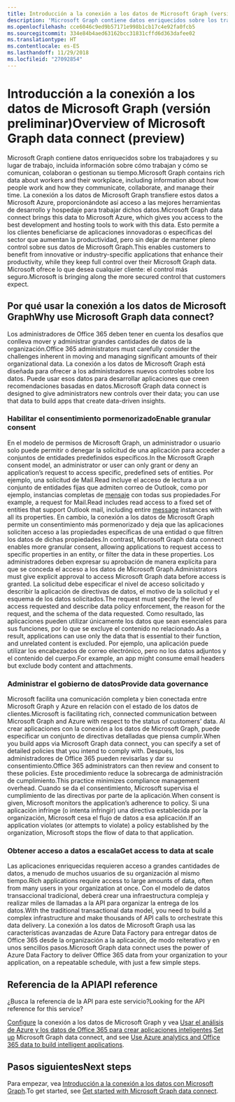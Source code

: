 ```yaml
---
title: Introducción a la conexión a los datos de Microsoft Graph (versión preliminar)
description: 'Microsoft Graph contiene datos enriquecidos sobre los trabajadores y su lugar de trabajo, incluida información sobre cómo trabajan y cómo se comunican, colaboran o gestionan su tiempo. La conexión a los datos de Microsoft Graph transfiere estos datos a Microsoft Azure, proporcionándote así acceso a las mejores herramientas de desarrollo y hospedaje para trabajar dichos datos. Esto permite a los clientes beneficiarse de aplicaciones innovadoras o específicas del sector que aumentan la productividad, pero sin dejar de mantener pleno control sobre sus datos de Microsoft Graph. Microsoft ofrece lo que desea cualquier cliente: el control más seguro.'
ms.openlocfilehash: cce6046c9ed9b57171e998b1cb17c4e92fa0fcb5
ms.sourcegitcommit: 334e84b4aed63162bcc31831cffd6d363dafee02
ms.translationtype: HT
ms.contentlocale: es-ES
ms.lasthandoff: 11/29/2018
ms.locfileid: "27092854"
---
```

# <a name="overview-of-microsoft-graph-data-connect-preview"></a><span data-ttu-id="66cc3-106">Introducción a la conexión a los datos de Microsoft Graph (versión preliminar)</span><span class="sxs-lookup"><span data-stu-id="66cc3-106">Overview of Microsoft Graph data connect (preview)</span></span>
<span data-ttu-id="66cc3-107">Microsoft Graph contiene datos enriquecidos sobre los trabajadores y su lugar de trabajo, incluida información sobre cómo trabajan y cómo se comunican, colaboran o gestionan su tiempo.</span><span class="sxs-lookup"><span data-stu-id="66cc3-107">Microsoft Graph contains rich data about workers and their workplace, including information about how people work and how they communicate, collaborate, and manage their time.</span></span> <span data-ttu-id="66cc3-108">La conexión a los datos de Microsoft Graph transfiere estos datos a Microsoft Azure, proporcionándote así acceso a las mejores herramientas de desarrollo y hospedaje para trabajar dichos datos.</span><span class="sxs-lookup"><span data-stu-id="66cc3-108">Microsoft Graph data connect brings this data to Microsoft Azure, which gives you access to the best development and hosting tools to work with this data.</span></span> <span data-ttu-id="66cc3-109">Esto permite a los clientes beneficiarse de aplicaciones innovadoras o específicas del sector que aumentan la productividad, pero sin dejar de mantener pleno control sobre sus datos de Microsoft Graph.</span><span class="sxs-lookup"><span data-stu-id="66cc3-109">This enables customers to benefit from innovative or industry-specific applications that enhance their productivity, while they keep full control over their Microsoft Graph data.</span></span> <span data-ttu-id="66cc3-110">Microsoft ofrece lo que desea cualquier cliente: el control más seguro.</span><span class="sxs-lookup"><span data-stu-id="66cc3-110">Microsoft is bringing along the more secured control that customers expect.</span></span>

## <a name="why-use-microsoft-graph-data-connect"></a><span data-ttu-id="66cc3-111">Por qué usar la conexión a los datos de Microsoft Graph</span><span class="sxs-lookup"><span data-stu-id="66cc3-111">Why use Microsoft Graph data connect?</span></span>
<span data-ttu-id="66cc3-112">Los administradores de Office 365 deben tener en cuenta los desafíos que conlleva mover y administrar grandes cantidades de datos de la organización.</span><span class="sxs-lookup"><span data-stu-id="66cc3-112">Office 365 administrators must carefully consider the challenges inherent in moving and managing significant amounts of their organizational data.</span></span> <span data-ttu-id="66cc3-113">La conexión a los datos de Microsoft Graph está diseñada para ofrecer a los administradores nuevos controles sobre los datos. Puede usar esos datos para desarrollar aplicaciones que creen recomendaciones basadas en datos.</span><span class="sxs-lookup"><span data-stu-id="66cc3-113">Microsoft Graph data connect is designed to give administrators new controls over their data; you can use that data to build apps that create data-driven insights.</span></span> 

### <a name="enable-granular-consent"></a><span data-ttu-id="66cc3-114">Habilitar el consentimiento pormenorizado</span><span class="sxs-lookup"><span data-stu-id="66cc3-114">Enable granular consent</span></span>

<span data-ttu-id="66cc3-115">En el modelo de permisos de Microsoft Graph, un administrador o usuario solo puede permitir o denegar la solicitud de una aplicación para acceder a conjuntos de entidades predefinidos específicos.</span><span class="sxs-lookup"><span data-stu-id="66cc3-115">In the Microsoft Graph consent model, an administrator or user can only grant or deny an application’s request to access specific, predefined sets of entities.</span></span> <span data-ttu-id="66cc3-116">Por ejemplo, una solicitud de Mail.Read incluye el acceso de lectura a un conjunto de entidades fijas que admiten correo de Outlook, como por ejemplo, instancias completas de [mensaje](/graph/api/resources/message?view=graph-rest-1.0) con todas sus propiedades.</span><span class="sxs-lookup"><span data-stu-id="66cc3-116">For example, a request for Mail.Read includes read access to a fixed set of entities that support Outlook mail, including entire [message](/graph/api/resources/message?view=graph-rest-1.0) instances with all its properties.</span></span> <span data-ttu-id="66cc3-117">En cambio, la conexión a los datos de Microsoft Graph permite un consentimiento más pormenorizado y deja que las aplicaciones soliciten acceso a las propiedades específicas de una entidad o que filtren los datos de dichas propiedades.</span><span class="sxs-lookup"><span data-stu-id="66cc3-117">In contrast, Microsoft Graph data connect enables more granular consent, allowing applications to request access to specific properties in an entity, or filter the data in these properties.</span></span> <span data-ttu-id="66cc3-118">Los administradores deben expresar su aprobación de manera explícita para que se conceda el acceso a los datos de Microsoft Graph.</span><span class="sxs-lookup"><span data-stu-id="66cc3-118">Administrators must give explicit approval to access Microsoft Graph data before access is granted.</span></span> <span data-ttu-id="66cc3-119">La solicitud debe especificar el nivel de acceso solicitado y describir la aplicación de directivas de datos, el motivo de la solicitud y el esquema de los datos solicitados.</span><span class="sxs-lookup"><span data-stu-id="66cc3-119">The request must specify the level of access requested and describe data policy enforcement, the reason for the request, and the schema of the data requested.</span></span> <span data-ttu-id="66cc3-120">Como resultado, las aplicaciones pueden utilizar únicamente los datos que sean esenciales para sus funciones, por lo que se excluye el contenido no relacionado.</span><span class="sxs-lookup"><span data-stu-id="66cc3-120">As a result, applications can use only the data that is essential to their function, and unrelated content is excluded.</span></span> <span data-ttu-id="66cc3-121">Por ejemplo, una aplicación puede utilizar los encabezados de correo electrónico, pero no los datos adjuntos y el contenido del cuerpo.</span><span class="sxs-lookup"><span data-stu-id="66cc3-121">For example, an app might consume email headers but exclude body content and attachments.</span></span> 

### <a name="provide-data-governance"></a><span data-ttu-id="66cc3-122">Administrar el gobierno de datos</span><span class="sxs-lookup"><span data-stu-id="66cc3-122">Provide data governance</span></span>
<span data-ttu-id="66cc3-123">Microsoft facilita una comunicación completa y bien conectada entre Microsoft Graph y Azure en relación con el estado de los datos de clientes.</span><span class="sxs-lookup"><span data-stu-id="66cc3-123">Microsoft is facilitating rich, connected communication between Microsoft Graph and Azure with respect to the status of customers’ data.</span></span> <span data-ttu-id="66cc3-124">Al crear aplicaciones con la conexión a los datos de Microsoft Graph, puede especificar un conjunto de directivas detalladas que piensa cumplir.</span><span class="sxs-lookup"><span data-stu-id="66cc3-124">When you build apps via Microsoft Graph data connect, you can specify a set of detailed policies that you intend to comply with.</span></span> <span data-ttu-id="66cc3-125">Después, los administradores de Office 365 pueden revisarlas y dar su consentimiento.</span><span class="sxs-lookup"><span data-stu-id="66cc3-125">Office 365 administrators can then review and consent to these policies.</span></span> <span data-ttu-id="66cc3-126">Este procedimiento reduce la sobrecarga de administración de cumplimiento.</span><span class="sxs-lookup"><span data-stu-id="66cc3-126">This practice minimizes compliance management overhead.</span></span> <span data-ttu-id="66cc3-127">Cuando se da el consentimiento, Microsoft supervisa el cumplimiento de las directivas por parte de la aplicación.</span><span class="sxs-lookup"><span data-stu-id="66cc3-127">When consent is given, Microsoft monitors the application’s adherence to policy.</span></span> <span data-ttu-id="66cc3-128">Si una aplicación infringe (o intenta infringir) una directiva establecida por la organización, Microsoft cesa el flujo de datos a esa aplicación.</span><span class="sxs-lookup"><span data-stu-id="66cc3-128">If an application violates (or attempts to violate) a policy established by the organization, Microsoft stops the flow of data to that application.</span></span> 

### <a name="get-access-to-data-at-scale"></a><span data-ttu-id="66cc3-129">Obtener acceso a datos a escala</span><span class="sxs-lookup"><span data-stu-id="66cc3-129">Get access to data at scale</span></span>
<span data-ttu-id="66cc3-130">Las aplicaciones enriquecidas requieren acceso a grandes cantidades de datos, a menudo de muchos usuarios de su organización al mismo tiempo.</span><span class="sxs-lookup"><span data-stu-id="66cc3-130">Rich applications require access to large amounts of data, often from many users in your organization at once.</span></span> <span data-ttu-id="66cc3-131">Con el modelo de datos transaccional tradicional, deberá crear una infraestructura compleja y realizar miles de llamadas a la API para organizar la entrega de los datos.</span><span class="sxs-lookup"><span data-stu-id="66cc3-131">With the traditional transactional data model, you need to build a complex infrastructure and make thousands of API calls to orchestrate this data delivery.</span></span> <span data-ttu-id="66cc3-132">La conexión a los datos de Microsoft Graph usa las características avanzadas de Azure Data Factory para entregar datos de Office 365 desde la organización a la aplicación, de modo reiterativo y en unos sencillos pasos.</span><span class="sxs-lookup"><span data-stu-id="66cc3-132">Microsoft Graph data connect uses the power of Azure Data Factory to deliver Office 365 data from your organization to your application, on a repeatable schedule, with just a few simple steps.</span></span>

## <a name="api-reference"></a><span data-ttu-id="66cc3-133">Referencia de la API</span><span class="sxs-lookup"><span data-stu-id="66cc3-133">API reference</span></span>
<span data-ttu-id="66cc3-134">¿Busca la referencia de la API para este servicio?</span><span class="sxs-lookup"><span data-stu-id="66cc3-134">Looking for the API reference for this service?</span></span>

<span data-ttu-id="66cc3-135">[Configure](data-connect-get-started.md) la conexión a los datos de Microsoft Graph y vea [Usar el análisis de Azure y los datos de Office 365 para crear aplicaciones inteligentes](https://github.com/OfficeDev/MS-Graph-Data-Connect/wiki).</span><span class="sxs-lookup"><span data-stu-id="66cc3-135">[Set up](data-connect-get-started.md) Microsoft Graph data connect, and see [Use Azure analytics and Office 365 data to build intelligent applications](https://github.com/OfficeDev/MS-Graph-Data-Connect/wiki).</span></span>


## <a name="next-steps"></a><span data-ttu-id="66cc3-136">Pasos siguientes</span><span class="sxs-lookup"><span data-stu-id="66cc3-136">Next steps</span></span>
<span data-ttu-id="66cc3-137">Para empezar, vea [Introducción a la conexión a los datos con Microsoft Graph](data-connect-get-started.md).</span><span class="sxs-lookup"><span data-stu-id="66cc3-137">To get started, see [Get started with Microsoft Graph data connect](data-connect-get-started.md).</span></span>
